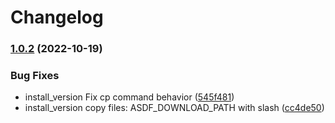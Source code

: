 # Changelog

### [1.0.2](https://www.github.com/intcoms/asdf-volta/compare/v1.0.1...v1.0.2) (2022-10-19)


### Bug Fixes

* install_version  Fix cp command behavior ([545f481](https://www.github.com/intcoms/asdf-volta/commit/545f48147c76752f3dc776b1a4e33adf7c6ed22b))
* install_version copy files: ASDF_DOWNLOAD_PATH with slash ([cc4de50](https://www.github.com/intcoms/asdf-volta/commit/cc4de5019219dab8eb8233d5f4f7537b075f1769))
